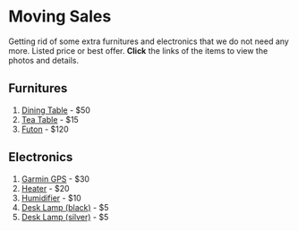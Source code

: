 # Moving Sales

Getting rid of some extra furnitures and electronics that we do not need any more. Listed price or best offer. **Click** the links of the items to view the photos and details.

## Furnitures

1.  [Dining Table](items/dining_table.md) - $50
2.  [Tea Table](items/tea_table.md) -  $15
3.  [Futon](items/futon.md) -  $120

## Electronics

1. [Garmin GPS](items/gps.md) - $30
2. [Heater](items/heater.md) - $20
3. [Humidifier](items/humidifier.md) - $10
4. [Desk Lamp (black)](items/desk_lamp_black.md) - $5
5. [Desk Lamp (silver)](items/desk_lamp_silver.md) - $5
